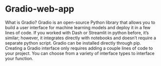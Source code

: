 # Gradio-web-app
What is Gradio?
Gradio is an open-source Python library that allows you to build a user interface for machine learning models and deploy it in a few lines of code. If you worked with Dash or Streamlit in python before, it’s similar; however, it integrates directly with notebooks and doesn’t require a separate python script.
Gradio can be installed directly through pip. Creating a Gradio interface only requires adding a couple lines of code to your project. You can choose from a variety of interface types to interface your function.
